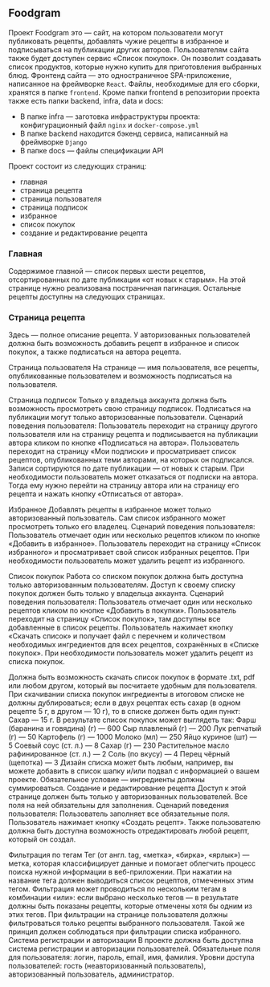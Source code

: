 ## Foodgram

Проект Foodgram это — сайт, на котором пользователи могут публиковать рецепты,
добавлять чужие рецепты в избранное и подписываться на публикации других авторов.
Пользователям сайта также будет доступен сервис «Список покупок».
Он позволит создавать список продуктов, которые нужно купить для 
приготовления выбранных блюд.
Фронтенд сайта — это одностраничное SPA-приложение,
написанное на фреймворке `React`. Файлы, необходимые для его сборки, хранятся 
в папке `frontend`.
Кроме папки frontend в репозитории проекта также есть папки backend, infra, data и docs:
- В папке infra — заготовка инфраструктуры проекта: конфигурационный файл `nginx` и `docker-compose.yml`
- В папке backend находится бэкенд сервиса, написанный на фреймворке `Django`
- В папке docs — файлы спецификации API

Проект состоит из следующих страниц: 
- главная
- страница рецепта
- страница пользователя
- страница подписок
- избранное
- список покупок
- создание и редактирование рецепта

### Главная 
Содержимое главной — список первых шести рецептов,
отсортированных по дате публикации «от новых к старым».
На этой странице нужно реализована постраничная пагинация.
Остальные рецепты доступны на следующих страницах.

### Страница рецепта
Здесь — полное описание рецепта. У авторизованных пользователей должна быть возможность добавить рецепт в избранное и список покупок, а также подписаться на автора рецепта.

Страница пользователя
На странице — имя пользователя, все рецепты, опубликованные пользователем и возможность подписаться на пользователя.

Страница подписок
Только у владельца аккаунта должна быть возможность просмотреть свою страницу подписок. Подписаться на публикации могут только авторизованные пользователи.
Сценарий поведения пользователя:
Пользователь переходит на страницу другого пользователя или на страницу рецепта и подписывается на публикации автора кликом по кнопке «Подписаться на автора».
Пользователь переходит на страницу «Мои подписки» и просматривает список рецептов, опубликованных теми авторами, на которых он подписался. Записи сортируются по дате публикации — от новых к старым.
При необходимости пользователь может отказаться от подписки на автора. Тогда ему нужно перейти на страницу автора или на страницу его рецепта и нажать кнопку «Отписаться от автора».

Избранное
Добавлять рецепты в избранное может только авторизованный пользователь. Сам список избранного может просмотреть только его владелец.
Сценарий поведения пользователя:
Пользователь отмечает один или несколько рецептов кликом по кнопке «Добавить в избранное».
Пользователь переходит на страницу «Список избранного» и просматривает свой список избранных рецептов.
При необходимости пользователь может удалить рецепт из избранного.

Список покупок
Работа со списком покупок должна быть доступна только авторизованным пользователям. Доступ к своему списку покупок должен быть только у владельца аккаунта.
Сценарий поведения пользователя:
Пользователь отмечает один или несколько рецептов кликом по кнопке «Добавить в покупки».
Пользователь переходит на страницу «Список покупок», там доступны все добавленные в список рецепты. Пользователь нажимает кнопку «Скачать список» и получает файл с перечнем и количеством необходимых ингредиентов для всех рецептов, сохранённых в «Списке покупок».
При необходимости пользователь может удалить рецепт из списка покупок.

Должна быть возможность скачать список покупок в формате .txt, pdf или любом другом, который вы посчитаете удобным для пользователя. 
При скачивании списка покупок ингредиенты в итоговом списке не должны дублироваться; если в двух рецептах есть сахар (в одном рецепте 5 г, в другом — 10 г), то в списке должен быть один пункт: Сахар — 15 г.
В результате список покупок может выглядеть так:
Фарш (баранина и говядина) (г) — 600
Сыр плавленый (г) — 200
Лук репчатый (г) — 50
Картофель (г) — 1000
Молоко (мл) — 250
Яйцо куриное (шт) — 5
Соевый соус (ст. л.) — 8
Сахар (г) — 230
Растительное масло рафинированное (ст. л.) — 2
Соль (по вкусу) — 4
Перец чёрный (щепотка) — 3
Дизайн списка может быть любым, например, вы можете добавить в список шапку и/или подвал с информацией о вашем проекте. Обязательное условие — ингредиенты должны суммироваться.
Создание и редактирование рецепта
Доступ к этой странице должен быть только у авторизованных пользователей. Все поля на ней обязательны для заполнения. 
Сценарий поведения пользователя:
Пользователь заполняет все обязательные поля.
Пользователь нажимает кнопку «Создать рецепт».
Также пользователю должна быть доступна возможность отредактировать любой рецепт, который он создал.

Фильтрация по тегам
Тег (от англ. tag, «метка», «бирка», «ярлык») — метка, которая классифицирует данные и помогает облегчить процесс поиска нужной информации в веб-приложении.
При нажатии на название тега должен выводиться список рецептов, отмеченных этим тегом. Фильтрация может проводиться по нескольким тегам в комбинации «или»: если выбрано несколько тегов — в результате должны быть показаны рецепты, которые отмечены хотя бы одним из этих тегов. 
При фильтрации на странице пользователя должны фильтроваться только рецепты выбранного пользователя. Такой же принцип должен соблюдаться при фильтрации списка избранного.
Система регистрации и авторизации
В проекте должна быть доступна система регистрации и авторизации пользователей. 
Обязательные поля для пользователя:
логин,
пароль,
email,
имя,
фамилия.
Уровни доступа пользователей:
гость (неавторизованный пользователь),
авторизованный пользователь,
администратор.
